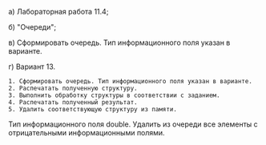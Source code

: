 a) Лабораторная работа 11.4;

б) "Очереди";

в) Сформировать очередь. Тип информационного поля указан в варианте.

г) Вариант 13.

    1. Сформировать очередь. Тип информационного поля указан в варианте.
    2. Распечатать полученную структуру.
    3. Выполнить обработку структуры в соответствии с заданием.
    4. Распечатать полученный результат.
    5. Удалить соответствующую структуру из памяти.

Тип информационного поля double. Удалить из очереди все элементы с отрицательными информационными полями.
